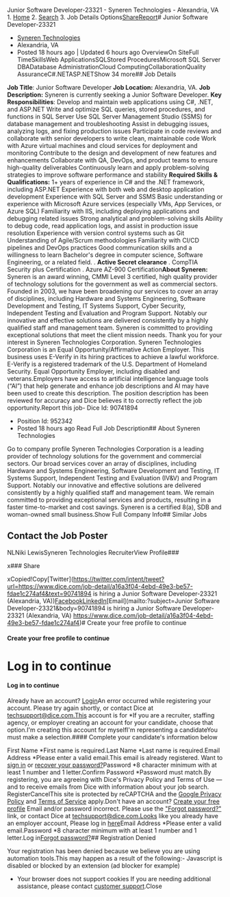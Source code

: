 Junior Software Developer-23321 - Syneren Technologies - Alexandria, VA 1. [Home](/)
2. [Search](/jobs)
3. Job Details
 Options[Share](#)[Report](#)# Junior Software Developer-23321

- [Syneren Technologies](https://www.dice.com/company-profile/60d334a0-5b41-49d8-ab31-6f714dcb6649?companyname=null)
- Alexandria, VA
- Posted 18 hours ago |  Updated 6 hours ago
OverviewOn SiteFull TimeSkillsWeb ApplicationsSQLStored ProceduresMicrosoft SQL Server DBADatabase AdministrationCloud ComputingCollaborationQuality AssuranceC#.NETASP.NETShow 34 more## Job Details

**Job Title**: Junior Software Developer **Job Location:** Alexandria, VA. **Job Description:** Syneren is currently seeking a Junior Software Developer. **Key Responsibilities**:   Develop and maintain web applications using C#, .NET, and ASP.NET   Write and optimize SQL queries, stored procedures, and functions in SQL Server   Use SQL Server Management Studio (SSMS) for database management and troubleshooting   Assist in debugging issues, analyzing logs, and fixing production issues   Participate in code reviews and collaborate with senior developers to write clean, maintainable code   Work with Azure virtual machines and cloud services for deployment and monitoring   Contribute to the design and development of new features and enhancements   Collaborate with QA, DevOps, and product teams to ensure high-quality deliverables   Continuously learn and apply problem-solving strategies to improve software performance and stability **Required Skills & Qualifications:**   1+ years of experience in C# and the .NET framework, including ASP.NET   Experience with both web and desktop application development   Experience with SQL Server and SSMS   Basic understanding or experience with Microsoft Azure services (especially VMs, App Services, or Azure SQL)   Familiarity with IIS, including deploying applications and debugging related issues   Strong analytical and problem-solving skills   Ability to debug code, read application logs, and assist in production issue resolution   Experience with version control systems such as Git   Understanding of Agile/Scrum methodologies   Familiarity with CI/CD pipelines and DevOps practices   Good communication skills and a willingness to learn   Bachelor's degree in computer science, Software Engineering, or a related field. . **Active Secret clearance**   . CompTIA Security plus Certification  . Azure AZ-900 Certification**About Syneren:** Syneren is an award winning, CMMI Level 3 certified, high quality provider of technology solutions for the government as well as commercial sectors. Founded in 2003, we have been broadening our services to cover an array of disciplines, including Hardware and Systems Engineering, Software Development and Testing, IT Systems Support, Cyber Security, Independent Testing and Evaluation and Program Support. Notably our innovative and effective solutions are delivered consistently by a highly qualified staff and management team. Syneren is committed to providing exceptional solutions that meet the client mission needs.   Thank you for your interest in Syneren Technologies Corporation. Syneren Technologies Corporation is an Equal Opportunity/Affirmative Action Employer. This business uses E-Verify in its hiring practices to achieve a lawful workforce. E-Verify  is a registered trademark of the U.S. Department of Homeland Security.    Equal Opportunity Employer, including disabled and veterans.Employers have access to artificial intelligence language tools (“AI”) that help generate and enhance job descriptions and AI may have been used to create this description. The position description has been reviewed for accuracy and Dice believes it to correctly reflect the job opportunity.Report this job- Dice Id: 90741894
- Position Id: 952342
- Posted 18 hours ago 
Read Full Job Description## About Syneren Technologies

Go to company profile Syneren Technologies Corporation is a leading provider of technology solutions for the government and commercial sectors. Our broad services cover an array of disciplines, including Hardware and Systems Engineering, Software Development and Testing, IT Systems Support, Independent Testing and Evaluation (IV&V) and Program Support. Notably our innovative and effective solutions are delivered consistently by a highly qualified staff and management team. We remain committed to providing exceptional services and products, resulting in a faster time-to-market and cost savings. Syneren is a certified 8(a), SDB and woman-owned small business.Show Full Company Info## Similar Jobs

## Contact the Job Poster

NLNiki LewisSyneren Technologies RecruiterView Profile### 

x### Share

xCopied!Copy[Twitter](https://twitter.com/intent/tweet?url=https://www.dice.com/job-detail/a16a3f04-4ebd-49e3-be57-fdae1c274af4&text=90741894 is hiring a Junior Software Developer-23321 (Alexandria, VA))[Facebook](https://www.facebook.com/sharer/sharer.php?u=https://www.dice.com/job-detail/a16a3f04-4ebd-49e3-be57-fdae1c274af4)[LinkedIn](https://www.linkedin.com/sharing/share-offsite/?url=https://www.dice.com/job-detail/a16a3f04-4ebd-49e3-be57-fdae1c274af4)[Email](mailto:?subject=Junior Software Developer-23321&body=90741894 is hiring a Junior Software Developer-23321 (Alexandria, VA) https://www.dice.com/job-detail/a16a3f04-4ebd-49e3-be57-fdae1c274af4)#  Create your free profile to continue 

####  Create your free profile to continue 

#  Log in to continue 

####  Log in to continue 

Already have an account? [Login](#)An error occurred while registering your account. Please try again shortly, or contact Dice at techsupport@dice.com.This account is for *If you are a recruiter, staffing agency, or employer creating an account for your candidate, choose that option.I'm creating this account for myselfI'm representing a candidateYou must make a selection.#### Complete your candidate's information below

First Name *First name is required.Last Name *Last name is required.Email Address *Please enter a valid email.This email is already registered. Want to [sign in](#)  or [ recover your password?](https://www.dice.com/utilities/forgotPassword)Password *8 character minimum with at least 1 number and 1 letter.Confirm Password *Password must match.By registering, you are agreeing with Dice's Privacy Policy and Terms of Use — and to receive emails from Dice with information about your job search. RegisterCancelThis site is protected by reCAPTCHA and the [Google Privacy Policy](https://policies.google.com/privacy) and [Terms of Service](https://policies.google.com/terms) apply.Don't have an account? [Create your free profile](#) Email and/or password incorrect. Please use the ["Forgot password?"](https://www.dice.com/utilities/forgotPassword) link, or contact Dice at techsupport@dice.com.Looks like you already have an employer account, Please log in [here](https://www.dice.com/employer/login)Email Address *Please enter a valid email.Password *8 character minimum with at least 1 number and 1 letter.Log in[Forgot password?](https://www.dice.com/utilities/forgotPassword)## Registration Denied

Your registration has been denied because we believe you are using automation tools.This may happen as a result of the following:- Javascript is disabled or blocked by an extension (ad blocker for example)
- Your browser does not support cookies
If you are needing additional assistance, please contact [customer support](https://www.dice.com/about/contact-us).Close